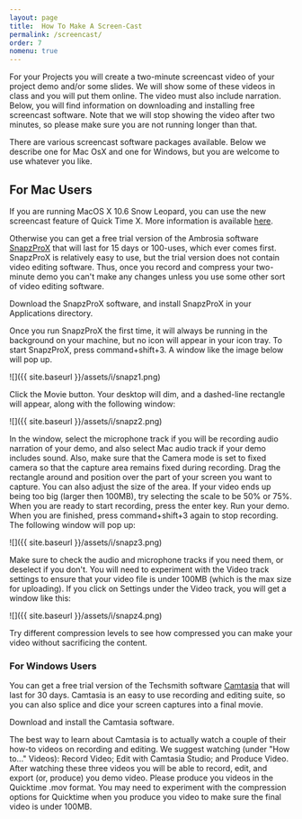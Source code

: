 ```yaml
---
layout: page
title:  How To Make A Screen-Cast
permalink: /screencast/
order: 7
nomenu: true
---
```



For your Projects you will create a two-minute screencast video of your project demo and/or some slides. We will show some of these videos in class and you will put them online. The video must also include narration. Below, you will find information on downloading and installing free screencast software. Note that we will stop showing the video after two minutes, so please make sure you are not running longer than that. 

There are various screencast software packages available. Below we describe one for Mac OsX and one for Windows, but you are welcome to use whatever you like. 

## For Mac Users
If you are running MacOS X 10.6 Snow Leopard, you can use the new screencast feature of Quick Time X. More information is available [here](http://www.makeuseof.com/tag/quick-screencasting-using-quicktime-x-in-mac-snow-leopard/). 

Otherwise you can get a free trial version of the Ambrosia software [SnapzProX](http://www.ambrosiasw.com/utilities/snapzprox/) that will last for 15 days or 100-uses, which ever comes first. SnapzProX is relatively easy to use, but the trial version does not contain video editing software. Thus, once you record and compress your two-minute demo you can't make any changes unless you use some other sort of video editing software.

Download the SnapzProX software, and install SnapzProX in your Applications directory.

Once you run SnapzProX the first time, it will always be running in the background on your machine, but no icon will appear in your icon tray. To start SnapzProX, press command+shift+3. A window like the image below will pop up.

![]({{ site.baseurl }}/assets/i/snapz1.png)

Click the Movie button. Your desktop will dim, and a dashed-line rectangle will appear, along with the following window:

![]({{ site.baseurl }}/assets/i/snapz2.png)

In the window, select the microphone track if you will be recording audio narration of your demo, and also select Mac audio track if your demo includes sound. Also, make sure that the Camera mode is set to fixed camera so that the capture area remains fixed during recording. Drag the rectangle around and position over the part of your screen you want to capture. You can also adjust the size of the area. If your video ends up being too big (larger then 100MB), try selecting the scale to be 50% or 75%.
When you are ready to start recording, press the enter key.
Run your demo.
When you are finished, press command+shift+3 again to stop recording. The following window will pop up:

![]({{ site.baseurl }}/assets/i/snapz3.png)

Make sure to check the audio and microphone tracks if you need them, or deselect if you don't. You will need to experiment with the Video track settings to ensure that your video file is under 100MB (which is the max size for uploading). If you click on Settings under the Video track, you will get a window like this:

![]({{ site.baseurl }}/assets/i/snapz4.png)

Try different compression levels to see how compressed you can make your video without sacrificing the content.

### For Windows Users
You can get a free trial version of the Techsmith software [Camtasia](http://www.techsmith.com/camtasia.asp) that will last for 30 days. Camtasia is an easy to use recording and editing suite, so you can also splice and dice your screen captures into a final movie.

Download and install the Camtasia software.

The best way to learn about Camtasia is to actually watch a couple of their how-to videos on recording and editing. We suggest watching (under "How to..." Videos): Record Video; Edit with Camtasia Studio; and Produce Video. After watching these three videos you will be able to record, edit, and export (or, produce) you demo video. Please produce you videos in the Quicktime .mov format. You may need to experiment with the compression options for Quicktime when you produce you video to make sure the final video is under 100MB.